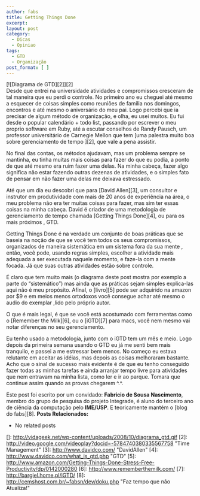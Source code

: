 ```yaml
---
author: fabs
title: Getting Things Done
excerpt:
layout: post
category:
  - Dicas
  - Opiniao
tags:
  - GTD
  - Organização
post_format: [ ]
---
```

[![Diagrama de GTD][2]][2]  
Desde que entrei na universidade atividades e compromissos cresceram de tal maneira que eu perdi o controle. No primeiro ano eu cheguei até mesmo a esquecer de coisas simples como reuniões de família nos domingos, encontros e até mesmo o aniversário do meu pai. Logo percebi que ia precisar de algum método de organização, e olha, eu usei muitos. Eu fui desde o popular calendário + todo list, passando por escrever o meu proprio software em Ruby, até a escutar conselhos de Randy Pausch, um professor universitário de Carnegie Mellon que tem [uma palestra muito boa sobre gerenciamento de tempo ][2], que vale a pena assistir.

No final das contas, os métodos ajudavam, mas um problema sempre se mantinha, eu tinha muitas mais coisas para fazer do que eu podia, a ponto de que até mesmo era ruim fazer uma delas. Na minha cabeça, fazer algo significa não estar fazendo outras dezenas de atividades, e o simples fato de pensar em não fazer uma delas me deixava estressado.

Até que um dia eu descobri que para [David Allen][3], um consultor e instrutor em produtividade com mais de 20 anos de experiência na área, o meu problema não era ter muitas coisas para fazer, mas sim ter essas coisas na minha cabeça. David é criador de uma metodologia de gerenciamento de tempo chamada [Getting Things Done][4], ou para os mais próximos , GTD.

Getting Things Done é na verdade um conjunto de boas práticas que se baseia na noção de que se você tem todos os seus compromissos, organizados de maneira sistemática em um sistema fora da sua mente , então, você pode, usando regras simples, escolher a atividade mais adequada a ser executada naquele momento, e faze-la com a mente focada. Já que suas outras atividades estão sobre controle.

É claro que tem muito mais (o diagrama deste post mostra por exemplo a parte do “sistemático”) mas ainda que as práticas sejam simples explica-las aqui não é meu propósito. Afinal, o [livro][5] pode ser adquirido na amazon por $9 e em meios menos ortodoxos você consegue achar até mesmo o audio do exemplar ,lido pelo próprio autor.

O que é mais legal, é que se você está acostumado com ferramentas como o [Remember the Milk][6], ou o [iGTD][7] para macs, você nem mesmo vai notar diferenças no seu gerenciamento.

Eu tenho usado a metodologia, junto com o iGTD tem um mês e meio. Logo depois da primeira semana usando o GTD eu já me senti bem mais tranquilo, e passei a me estressar bem menos. No começo eu estava relutante em aceitar as idéias, mas depois as coisas melhoraram bastante. Acho que o sinal de sucesso mais evidente é de que eu tenho conseguido fazer todas as minhas tarefas e ainda arranjar tempo livre para atividades que nem entravam na minha lista, como ler e ir ao parque. Tomara que continue assim quando as provas chegarem ^.^.

Este post foi escrito por um convidado: **Fabricio de Sousa Nascimento**, membro do grupo de pesquisa do projeto Integrade, é aluno do terceiro ano de ciência da computação pelo **IME/USP**. E teoricamente mantém o [blog do fabs][8]. 
**Posts Relacionados:** 
*   No related posts












 []: http://vidageek.net/wp-content/uploads/2008/10/diagrama_gtd.gif
 [2]: http://video.google.com/videoplay?docid=-5784740380335567758 "Time Management"
 [3]: http://www.davidco.com/ "DavidAllen"
 [4]: http://www.davidco.com/what_is_gtd.php "GTD"
 [5]: http://www.amazon.com/Getting-Things-Done-Stress-Free-Productivity/dp/0142000280
 [6]: http://www.rememberthemilk.com/
 [7]: http://bargiel.home.pl/iGTD/
 [8]: http://cemshost.com.br/~fabsn/dev/doku.php "Faz tempo que não Atualiza!"





